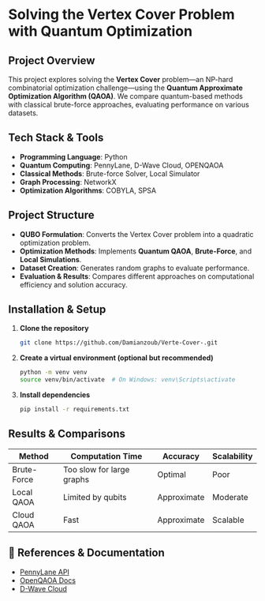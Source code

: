 # **Solving the Vertex Cover Problem with Quantum Optimization**

## **Project Overview**
This project explores solving the **Vertex Cover** problem—an NP-hard combinatorial optimization challenge—using the **Quantum Approximate Optimization Algorithm (QAOA)**. We compare quantum-based methods with classical brute-force approaches, evaluating performance on various datasets.

##  **Tech Stack & Tools**
- **Programming Language**: Python  
- **Quantum Computing**: PennyLane, D-Wave Cloud, OPENQAOA  
- **Classical Methods**: Brute-force Solver, Local Simulator  
- **Graph Processing**: NetworkX  
- **Optimization Algorithms**: COBYLA, SPSA  

##  **Project Structure**
- **QUBO Formulation**: Converts the Vertex Cover problem into a quadratic optimization problem.
- **Optimization Methods**: Implements **Quantum QAOA**, **Brute-Force**, and **Local Simulations**.
- **Dataset Creation**: Generates random graphs to evaluate performance.
- **Evaluation & Results**: Compares different approaches on computational efficiency and solution accuracy.

##  **Installation & Setup**

1. **Clone the repository**  
   ```bash
   git clone https://github.com/Damianzoub/Verte-Cover-.git
   ```
2. **Create a virtual environment (optional but recommended)**  
   ```bash
   python -m venv venv
   source venv/bin/activate  # On Windows: venv\Scripts\activate
   ```
3. **Install dependencies**  
   ```bash
   pip install -r requirements.txt
   ```

##  **Results & Comparisons**

| Method       | Computation Time | Accuracy | Scalability |
|-------------|-----------------|----------|-------------|
| Brute-Force |  Too slow for large graphs |  Optimal |  Poor |
| Local QAOA  |  Limited by qubits |  Approximate |  Moderate |
| Cloud QAOA  |  Fast |  Approximate |  Scalable |

## 🔗 **References & Documentation**
- [PennyLane API](https://pennylane.ai/documentation)  
- [OpenQAOA Docs](https://openqaoa.entropica.io/docs/)  
- [D-Wave Cloud](https://cloud.dwavesys.com/)  
